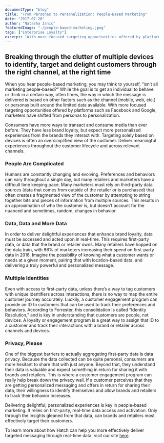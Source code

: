 ```yaml
---
documentType: "blog"
title: "From Personas to Personalization: People-Based Marketing"
date: "2017-07-26"
author: "Natasha Janic"
featuredImage: "./people-based-marketing.jpeg"
tags: ["Enterprise Loyalty"]
excerpt: "With more focused targeting opportunities offered by platforms such as Facebook and Google, marketers have shifted from personas to personalization."
---
```


## Breaking through the clutter of multiple devices to identify, target and delight customers through the right channel, at the right time

When you hear people-based marketing, you may think to yourself, “isn’t all marketing people-based?” While the goal is to get an individual to behave or think in a certain way, often times, the way in which the message is delivered is based on other factors such as the channel (mobile, web, etc.) or personas built around the limited data available. With more focused targeting opportunities offered by platforms such as Facebook and Google, marketers have shifted from personas to personalization.

Consumers have more ways to transact and consume media than ever before. They have less brand loyalty, but expect more personalized experiences from the brands they interact with. Targeting solely based on devices is often an oversimplified view of the customer. Deliver meaningful experiences throughout the customer lifecycle and across relevant channels.

### People Are Complicated

Humans are constantly changing and evolving. Preferences and behaviors can vary throughout a single day, but many retailers and marketers have a difficult time keeping pace. Many marketers must rely on third-party data sources (data that comes from outside of the retailer or is purchased) that often creates a fragmented view of the customer by attempting to string together bits and pieces of information from multiple sources. This results in an approximation of who the customer is, but doesn’t account for the nuanced and sometimes, random, changes in behavior.

### Data, Data and More Data

In order to deliver delightful experiences that enhance brand loyalty, data must be accessed and acted upon in real-time. This requires first-party data, or data that the brand or retailer owns. Many retailers have hopped on the data train, with 86% of marketers increasing their spend on first-party data in 2016. Imagine the possibility of knowing what a customer wants or needs at a given moment, pairing that with location-based data, and delivering a truly powerful and personalized message.

### Multiple Identities

Even with access to first-party data, unless there’s a way to tag customers with unique identifiers across interactions, there is no way to map the entire customer journey accurately. Luckily, a customer engagement program can provide an ID to customers that can be used to track their preferences and behaviors. According to Forrester, this consolidation is called “Identity Resolution,” and is key in understanding that customers are people, not devices. A loyalty or engagement program is a great way to assign that ID to a customer and track their interactions with a brand or retailer across channels and devices.

### Privacy, Please

One of the biggest barriers to actually aggregating first-party data is data privacy. Because the data collected can be quite personal, consumers are more hesitant to share that with just anyone. Beyond that, they understand their data is valuable and expect something in return for sharing it with brands and retailers. This is where a customer engagement program can really help break down the privacy wall. If a customer perceives that they are getting personalized messaging and offers in return for sharing their data, their willingness to identify themselves and allow brands and retailers to track their behavior increases.

Delivering delightful, personalized experiences is key in people-based marketing. It relies on first-party, real-time data access and activation. Only through the insights gleaned from that data, can brands and retailers most effectively target their customers.

To learn more about how Hatch can help you more effectively deliver targeted messaging through real-time data, visit our site [here](/c-store).
